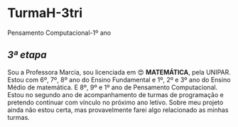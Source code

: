 # TurmaH-3tri
Pensamento Computacional-1º ano
## _3ª etapa_
Sou a Professora Marcia, sou licenciada em :heart_eyes: **MATEMÁTICA**, pela UNIPAR.
Estou com 6º, 7º, 8º ano do Ensino Fundamental e 1º, 2º e 3º ano do Ensino Médio de matemática. E 8º, 9º e 1º ano de Pensamento Computacional.
Estou no segundo ano de acompanhamento de turmas de programação e pretendo continuar com vínculo no próximo ano letivo.
Sobre meu projeto ainda não estou certa, mas provavelmente farei algo relacionado as minhas turmas.
